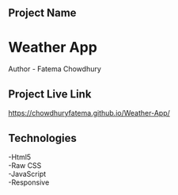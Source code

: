 ## Project Name
# Weather App
Author - Fatema Chowdhury
## Project Live Link
https://chowdhuryfatema.github.io/Weather-App/
## Technologies
-Html5 </br>
-Raw CSS </br>
-JavaScript </br>
-Responsive
